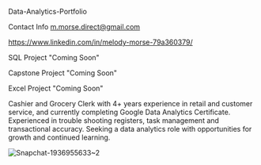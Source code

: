 Data-Analytics-Portfolio

Contact Info
m.morse.direct@gmail.com

https://www.linkedin.com/in/melody-morse-79a360379/

SQL Project "Coming Soon"

Capstone Project "Coming Soon"

Excel Project "Coming Soon"

Cashier and Grocery Clerk with 4+ years experience in retail and customer service, and currently completing Google Data Analytics Certificate. Experienced in trouble shooting registers, task management and transactional accuracy.  Seeking a data analytics role with opportunities for growth and continued learning. 

![Snapchat-1936955633~2](https://github.com/user-attachments/assets/71e63879-7ac5-4e46-a240-a50bab44d060)


